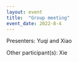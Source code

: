 ```yaml
---
layout: event
title:  "Group meeting"
event_date: 2022-8-4
---
```


Presenters: Yuqi and Xiao

Other participant(s): Xie